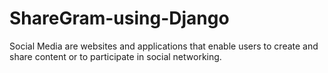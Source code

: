 # ShareGram-using-Django

Social Media are websites and applications that enable users to create and share content or to participate in social networking.
